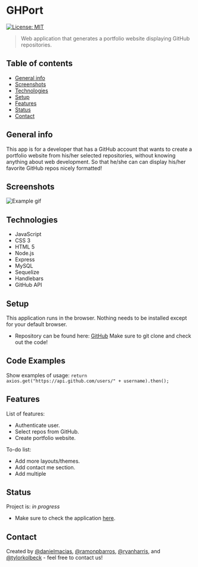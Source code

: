 # GHPort

[![License: MIT](https://img.shields.io/badge/License-MIT-blue.svg)](https://github.com/ramonpbarros/)

> Web application that generates a portfolio website displaying GitHub repositories.

## Table of contents

- [General info](#general-info)
- [Screenshots](#screenshots)
- [Technologies](#technologies)
- [Setup](#setup)
- [Features](#features)
- [Status](#status)
- [Contact](#contact)

## General info

This app is for a developer that has a GitHub account that wants to create a portfolio website from his/her selected repositories, without knowing anything about web development. So that he/she can can display his/her favorite GitHub repos nicely formatted!

## Screenshots

![Example gif](/public/images/project.gif)

## Technologies

- JavaScript
- CSS 3
- HTML 5
- Node.js
- Express
- MySQL
- Sequelize
- Handlebars
- GitHub API

## Setup

This application runs in the browser. Nothing needs to be installed except for your default browser.

- Repository can be found here: [GitHub](https://github.com/ryan-harris/portfolio-builder) Make sure to git clone and check out the code!

## Code Examples

Show examples of usage:
`return axios.get("https://api.github.com/users/" + username).then();`

## Features

List of features:

- Authenticate user.
- Select repos from GitHub.
- Create portfolio website.

To-do list:

- Add more layouts/themes.
- Add contact me section.
- Add multiple

## Status

Project is: _in progress_

- Make sure to check the application [here](https://github-portfolio-builder.herokuapp.com/).

## Contact

Created by [@danielmacias](https://github.com/macias-daniel), [@ramonpbarros](https://ramonpbarros.github.io/), [@ryanharris](https://github.com/ryan-harris), and [@tylorkolbeck](https://github.com/tylorkolbeck) - feel free to contact us!
